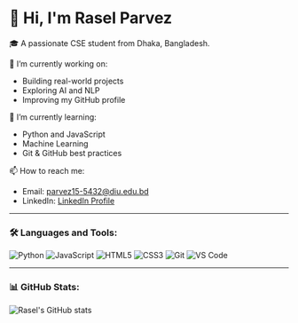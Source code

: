 # 👋 Hi, I'm Rasel Parvez

🎓 A passionate CSE student from Dhaka, Bangladesh.

🔭 I’m currently working on:
- Building real-world projects
- Exploring AI and NLP
- Improving my GitHub profile

🌱 I’m currently learning:
- Python and JavaScript
- Machine Learning
- Git & GitHub best practices

📫 How to reach me:
- Email: parvez15-5432@diu.edu.bd
- LinkedIn: [LinkedIn Profile](https://www.linkedin.com/in/your-profile)

---

### 🛠️ Languages and Tools:
![Python](https://img.shields.io/badge/-Python-333333?style=flat&logo=python)
![JavaScript](https://img.shields.io/badge/-JavaScript-333333?style=flat&logo=javascript)
![HTML5](https://img.shields.io/badge/-HTML5-333333?style=flat&logo=html5)
![CSS3](https://img.shields.io/badge/-CSS3-333333?style=flat&logo=css3)
![Git](https://img.shields.io/badge/-Git-333333?style=flat&logo=git)
![VS Code](https://img.shields.io/badge/-VS%20Code-333333?style=flat&logo=visual-studio-code)

---

### 📊 GitHub Stats:
![Rasel's GitHub stats](https://github-readme-stats.vercel.app/api?username=r-a-s-e-l-p-a-r-v-e-z&show_icons=true&theme=tokyonight)
